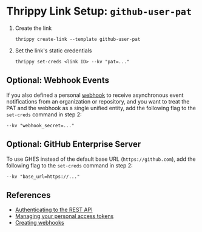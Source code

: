 # Thrippy Link Setup: `github-user-pat`

1. Create the link

   ```shell
   thrippy create-link --template github-user-pat
   ```

2. Set the link's static credentials

   ```shell
   thrippy set-creds <link ID> --kv "pat=..."
   ```

## Optional: Webhook Events

If you also defined a personal [webhook](https://docs.github.com/en/webhooks/using-webhooks/creating-webhooks) to receive asynchronous event notifications from an organization or repository, and you want to treat the PAT and the webhook as a single unified entity, add the following flag to the `set-creds` command in step 2:

```shell
--kv "webhook_secret=..."
```

## Optional: GitHub Enterprise Server

To use GHES instead of the default base URL (`https://github.com`), add the following flag to the `set-creds` command in step 2:

```shell
--kv "base_url=https://..."
```

## References

- [Authenticating to the REST API](https://docs.github.com/en/rest/authentication/authenticating-to-the-rest-api?apiVersion=2022-11-28#authenticating-with-a-personal-access-token)
- [Managing your personal access tokens](https://docs.github.com/en/authentication/keeping-your-account-and-data-secure/managing-your-personal-access-tokens)
- [Creating webhooks](https://docs.github.com/en/webhooks/using-webhooks/creating-webhooks)
